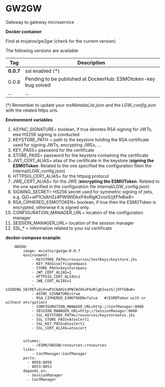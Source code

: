 # GW2GW
Gateway to gateway microservice


**Docker container** 

Find at mvjatos/gw2gw (check for the current version)

The following versions are available:

|**Tag**|**Description**|
| ------ | ------ |
| **0.0.7**| ssl enabled (*)|
| 0.0.8| Pending to be published at DockerHub: ESMOtoken-key bug solved|
| ...| ...| 

(*) Remember to update your *msMetadaList.json* and the *LGW_config.json* with the related https urls.

**Environment variables**

1. ASYNC_SIGNATURE= boolean, if true denotes RSA signing for JWTs, else HS256 signing is conducted
1. KEYSTORE_PATH = path to the keystore holding the RSA certificate used for signing JWTs, encrypting JWEs, ...
1. KEY_PASS= password for the certificate
1. STORE_PASS= password for the keystore containing the certificate
1. JWT_CERT_ALIAS= alias of the certificate in the keystore (**signing the ESMOToken**. Related to the one specified the configuration filein the internal/LGW_config.json)
1. HTTPSIG_CERT_ALIAS= for the httpsig protocol
1. JWE_CERT_ALIAS= for the JWE (**encrypting the ESMOToken**. Related to the one specified in the configuration file internal/LGW_config.json)
1. SIGNING_SECRET= HS256 secret used for symmetric signing of jwts, e.g. QjG+wP1CbAH2z4PWlWIDkxP4oRlgK2vos5/jXFfeBw8=
1. RSA_CIPHERED_ESMOTOKEN= boolean, if true then the ESMOToken is encrypted, otherwise it is signed only.
1. CONFIGURATION_MANAGER_URL= location of the configuration manager
1. SESSION_MANAGER_URL= location of the session manager
1. SSL_* = information related to your ssl certificate


**docker-compose example**:

```
    GW2GW:
        image: mvjatos/gw2gw:0.0.7
        environment:
            - KEYSTORE_PATH=/resources/testKeys/keystore.jks
            - KEY_PASS=selfsignedpass
            - STORE_PASS=keystorepass
            - JWT_CERT_ALIAS=1
            - HTTPSIG_CERT_ALIAS=1
            - JWE_CERT_ALIAS=1
            - SIGNING_SECRET=QjG+wP1CbAH2z4PWlWIDkxP4oRlgK2vos5/jXFfeBw8=
            - ASYNC_SIGNATURE=true
            - RSA_CIPHERED_ESMOTOKEN=false   #(ESMOToken with or without encryption)
            - CONFIGURATION_MANAGER_URL=http://ConfManager:8080
            - SESSION_MANAGER_URL=http://SessionManager:8080
            - SSL_KEYSTORE_PATH=/resources/keystoreatos.jks
            - SSL_STORE_PASS=AtosCert1
            - SSL_KEY_PASS=AtosCert1
            - SSL_CERT_ALIAS=atoscert


        volumes:
            - /ESMO/GW2GW/resources:/resources
        links:
            - ConfManager:ConfManager
        ports:
          - 8050:8050
          - 8053:8053
        depends_on:
          - SessionManager
          - ConfManager

```
